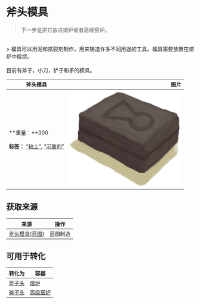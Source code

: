 # 斧头模具  
> 下一步是把它放进熔炉或者高级窑炉。  
<br>  
> 模具可以用泥和抗裂剂制作，用来铸造许多不同用途的工具。模具需要放置在熔炉中煅烧。<br><br>目前有斧子，小刀，铲子和矛的模具。  
  
  斧头模具  |   图片   
 ----  |  ----:   
 **重量：**300<br><br>**标签：**	[“粘土”](tag_Clay.md), [“沉重的”](tag_Heavy.md)  |  <img decoding="async" src="Sprite/MoldAxe.png" href="a.md" style="max-width:300px;max-height:300px;">   
  
## 获取来源  
来源  |  操作  
----  |  ----  
[斧头模具(蓝图)](Bp_MoldAxe.md)  |  蓝图制造  
## 可用于转化  
转化为  |  容器  
----  |  ----  
[斧子头](AxeHead.md)  |  [熔炉](Forge.md)  
[斧子头](AxeHead.md)  |  [高级窑炉](KilnAdvanced.md)  


<script>document.title="斧头模具 - 卡牌生存百科 Card Survival Wiki";</script>